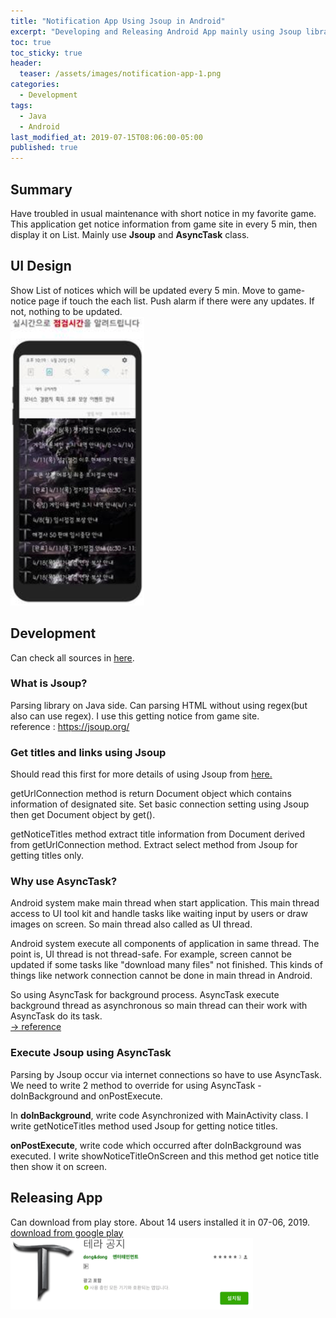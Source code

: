```yaml
---
title: "Notification App Using Jsoup in Android"
excerpt: "Developing and Releasing Android App mainly using Jsoup library"
toc: true
toc_sticky: true
header:
  teaser: /assets/images/notification-app-1.png
categories:
  - Development 
tags:
  - Java
  - Android
last_modified_at: 2019-07-15T08:06:00-05:00
published: true
---
```


## Summary
Have troubled in usual maintenance with short notice in my favorite game. This application get notice information from game site in every 5 min, then display it on List. Mainly use **Jsoup** and **AsyncTask** class.
  
## UI Design
Show List of notices which will be updated every 5 min. Move to game-notice page if touch the each list. Push alarm if there were any updates. If not, nothing to be updated.  
![notification-app-2](/assets/images/notification-app-2.png)

## Development
Can check all sources in [here](https://github.com/donggyuu/game-notice-app-tera).

### What is Jsoup?
Parsing library on Java side. Can parsing HTML without using regex(but also can use regex). I use this getting notice from game site.  
reference : https://jsoup.org/

### Get titles and links using Jsoup
Should read this first for more details of using Jsoup from [here.](https://donggyulee.blogspot.com/2019/05/jsoup-parsing-library-for-java.html)   

getUrlConnection method is return Document object which contains information of designated site. Set basic connection setting using Jsoup then get Document object by get().    

getNoticeTitles method extract title information from Document derived from getUrlConnection method. Extract select method from Jsoup for getting titles only.    


### Why use AsyncTask?
 Android system make main thread when start application. This main thread access to UI tool kit and handle tasks like waiting input by users or draw images on screen. So main thread also called as UI thread.   

 Android system execute all components of application in same thread. The point is, UI thread is not thread-safe. For example, screen cannot be updated if some tasks like "download many files" not finished. This kinds of things like network connection cannot be done in main thread in Android.   

 So using AsyncTask for background process. AsyncTask execute background thread as asynchronous so main thread can their work with AsyncTask do its task.   
[-> reference](https://webnautes.tistory.com/1082)  

### Execute Jsoup using AsyncTask
Parsing by Jsoup occur via internet connections so have to use AsyncTask. We need to write 2 method to override for using AsyncTask - doInBackground and onPostExecute.   

In **doInBackground**, write code Asynchronized with MainActivity class. I write getNoticeTitles method used Jsoup for getting notice titles.   

**onPostExecute**, write code which occurred after doInBackground was executed. I write showNoticeTitleOnScreen and this method get notice title then show it on screen.  


## Releasing App
Can download from play store. About 14 users installed it in 07-06, 2019.  
[download from google play](https://play.google.com/store/apps/details?id=com.lee.donggyu.gamenoticeapptera&hl=ko)    
![notification-app-1](/assets/images/notification-app-1.png)
